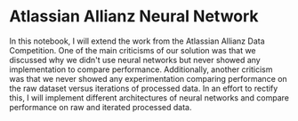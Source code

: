 # Atlassian Allianz Neural Network

In this notebook, I will extend the work from the Atlassian Allianz Data Competition. One of the main criticisms of our solution was that we discussed why we didn't use neural networks but never showed any implementation to compare performance. Additionally, another criticism was that we never showed any experimentation comparing performance on the raw dataset versus iterations of processed data. In an effort to rectify this, I will implement different architectures of neural networks and compare performance on raw and iterated processed data.


